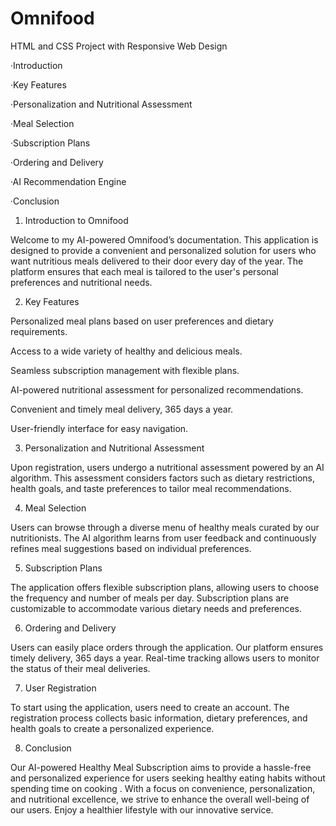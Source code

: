 # Omnifood
 HTML and CSS Project with Responsive Web Design 
 
  ·Introduction

  ·Key Features

  ·Personalization and Nutritional Assessment

  ·Meal Selection

  ·Subscription Plans

  ·Ordering and Delivery

  ·AI Recommendation Engine

  ·Conclusion

1. Introduction to Omnifood

Welcome to my AI-powered Omnifood’s documentation. This application is designed to provide a convenient and personalized solution for users who want nutritious meals delivered to their door every day of the year. The platform ensures that each meal is tailored to the user's personal preferences and nutritional needs.

2. Key Features

Personalized meal plans based on user preferences and dietary requirements.

Access to a wide variety of healthy and delicious meals.

Seamless subscription management with flexible plans.

AI-powered nutritional assessment for personalized recommendations.

Convenient and timely meal delivery, 365 days a year.

User-friendly interface for easy navigation.

3. Personalization and Nutritional Assessment

Upon registration, users undergo a nutritional assessment powered by an AI algorithm. This assessment considers factors such as dietary restrictions, health goals, and taste preferences to tailor meal recommendations.

4. Meal Selection

Users can browse through a diverse menu of healthy meals curated by our nutritionists. The AI algorithm learns from user feedback and continuously refines meal suggestions based on individual preferences.

5. Subscription Plans

The application offers flexible subscription plans, allowing users to choose the frequency and number of meals per day. Subscription plans are customizable to accommodate various dietary needs and preferences.

6. Ordering and Delivery

Users can easily place orders through the application. Our platform ensures timely delivery, 365 days a year. Real-time tracking allows users to monitor the status of their meal deliveries.

7. User Registration

To start using the application, users need to create an account. The registration process collects basic information, dietary preferences, and health goals to create a personalized experience.

8. Conclusion

Our AI-powered Healthy Meal Subscription aims to provide a hassle-free and personalized experience for users seeking healthy eating habits without spending time on cooking . With a focus on convenience, personalization, and nutritional excellence, we strive to enhance the overall well-being of our users. Enjoy a healthier lifestyle with our innovative service.
 
